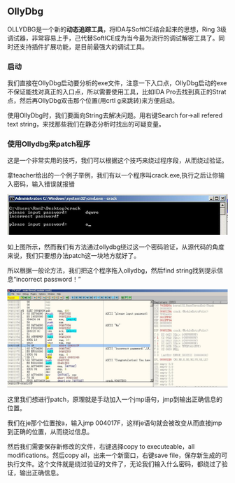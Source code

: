 ## OllyDbg
OLLYDBG是一个新的**动态追踪工具**，将IDA与SoftICE结合起来的思想，Ring 3级调试器，非常容易上手，己代替SoftICE成为当今最为流行的调试解密工具了。同时还支持插件扩展功能，是目前最强大的调试工具。

### 启动
我们直接在OllyDbg启动要分析的exe文件，注意一下入口点，OllyDbg启动的exe不保证能找对真正的入口点，所以需要使用工具，比如IDA Pro去找到真正的Strat点，然后再OllyDbg双击那个位置(用crtl g来跳转)来方便启动。

使用OllyDbg时，我们要面向String去解决问题。用右键Search for->all refered text string，来找那些我们在静态分析时找出的可疑变量。

### 使用Ollydbg来patch程序
这是一个非常实用的技巧，我们可以根据这个技巧来绕过程序段，从而绕过验证。

拿teacher给出的一个例子举例，我们有以一个程序叫crack.exe,执行之后让你输入密码，输入错误就报错

![](image/ollydbg0.jpg)

如上图所示，然而我们有方法通过ollydbg绕过这一个密码验证，从源代码的角度来说，我们只要想办法patch这一块地方就好了。

所以根据一般论方法，我们把这个程序拖入ollydbg，然后find string找到提示信息“incorrect password！”

![](image/ollydbg1.jpg)

这里我们想进行patch，原理就是手动加入一个jmp语句，jmp到输出正确信息的位置。

我们在je那个位置按a，输入jmp 004017F，这样je语句就会被改变从而直接jmp到正确的位置，从而绕过信息。

然后我们需要保存新修改的文件，右键选择copy to executeable，all modifications。然后copy all，出来一个新窗口，右键save file，保存新生成的可执行文件。这个文件就是绕过验证的文件了，无论我们输入什么密码，都绕过了验证，输出正确信息。
